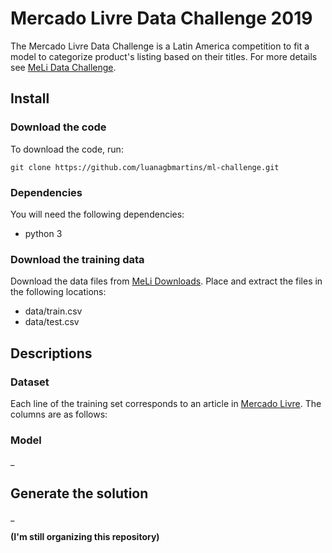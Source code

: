 # Mercado Livre Data Challenge 2019
The Mercado Livre Data Challenge is a Latin America competition to fit a model to categorize product's listing based on their titles. For more details see [MeLi Data Challenge](https://ml-challenge.mercadolibre.com/).

## Install
### Download the code
To download the code, run:
```
git clone https://github.com/luanagbmartins/ml-challenge.git
```

### Dependencies
You will need the following dependencies:
- python 3

### Download the training data
Download the data files from [MeLi Downloads](https://ml-challenge.mercadolibre.com/downloads). Place and extract the files in the following locations:
- data/train.csv
- data/test.csv


## Descriptions
### Dataset
Each line of the training set corresponds to an article in [Mercado Livre](https://www.mercadolivre.com.br/). The columns are as follows:


### Model
_

## Generate the solution
_

**(I'm still organizing this repository)**
